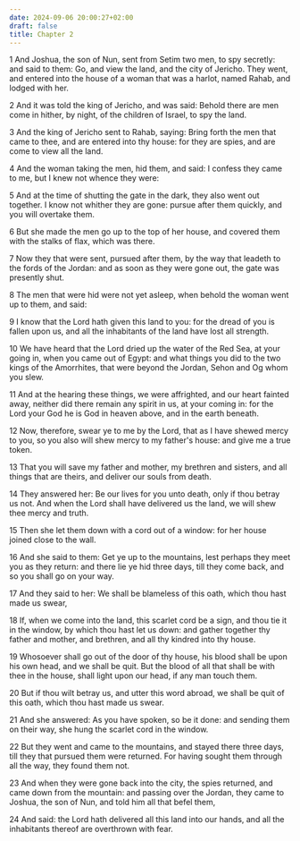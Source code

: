 ```yaml
---
date: 2024-09-06 20:00:27+02:00
draft: false
title: Chapter 2
---
```




1 And Joshua, the son of Nun, sent from Setim two men, to spy secretly: and said to them: Go, and view the land, and the city of Jericho. They went, and entered into the house of a woman that was a harlot, named Rahab, and lodged with her.

2 And it was told the king of Jericho, and was said: Behold there are men come in hither, by night, of the children of Israel, to spy the land.

3 And the king of Jericho sent to Rahab, saying: Bring forth the men that came to thee, and are entered into thy house: for they are spies, and are come to view all the land.

4 And the woman taking the men, hid them, and said: I confess they came to me, but I knew not whence they were:

5 And at the time of shutting the gate in the dark, they also went out together. I know not whither they are gone: pursue after them quickly, and you will overtake them.

6 But she made the men go up to the top of her house, and covered them with the stalks of flax, which was there.

7 Now they that were sent, pursued after them, by the way that leadeth to the fords of the Jordan: and as soon as they were gone out, the gate was presently shut.

8 The men that were hid were not yet asleep, when behold the woman went up to them, and said:

9 I know that the Lord hath given this land to you: for the dread of you is fallen upon us, and all the inhabitants of the land have lost all strength.

10 We have heard that the Lord dried up the water of the Red Sea, at your going in, when you came out of Egypt: and what things you did to the two kings of the Amorrhites, that were beyond the Jordan, Sehon and Og whom you slew.

11 And at the hearing these things, we were affrighted, and our heart fainted away, neither did there remain any spirit in us, at your coming in: for the Lord your God he is God in heaven above, and in the earth beneath.

12 Now, therefore, swear ye to me by the Lord, that as I have shewed mercy to you, so you also will shew mercy to my father's house: and give me a true token.

13 That you will save my father and mother, my brethren and sisters, and all things that are theirs, and deliver our souls from death.

14 They answered her: Be our lives for you unto death, only if thou betray us not. And when the Lord shall have delivered us the land, we will shew thee mercy and truth.

15 Then she let them down with a cord out of a window: for her house joined close to the wall.

16 And she said to them: Get ye up to the mountains, lest perhaps they meet you as they return: and there lie ye hid three days, till they come back, and so you shall go on your way.

17 And they said to her: We shall be blameless of this oath, which thou hast made us swear,

18 If, when we come into the land, this scarlet cord be a sign, and thou tie it in the window, by which thou hast let us down: and gather together thy father and mother, and brethren, and all thy kindred into thy house.

19 Whosoever shall go out of the door of thy house, his blood shall be upon his own head, and we shall be quit. But the blood of all that shall be with thee in the house, shall light upon our head, if any man touch them.

20 But if thou wilt betray us, and utter this word abroad, we shall be quit of this oath, which thou hast made us swear.

21 And she answered: As you have spoken, so be it done: and sending them on their way, she hung the scarlet cord in the window.

22 But they went and came to the mountains, and stayed there three days, till they that pursued them were returned. For having sought them through all the way, they found them not.

23 And when they were gone back into the city, the spies returned, and came down from the mountain: and passing over the Jordan, they came to Joshua, the son of Nun, and told him all that befel them,

24 And said: the Lord hath delivered all this land into our hands, and all the inhabitants thereof are overthrown with fear.

